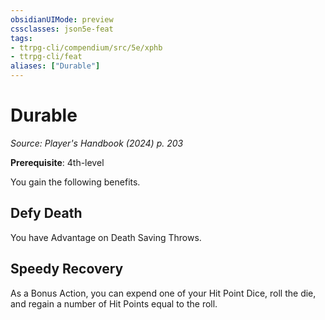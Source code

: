 ```yaml
---
obsidianUIMode: preview
cssclasses: json5e-feat
tags:
- ttrpg-cli/compendium/src/5e/xphb
- ttrpg-cli/feat
aliases: ["Durable"]
---
```

# Durable
*Source: Player's Handbook (2024) p. 203*  

**Prerequisite**: 4th-level

You gain the following benefits.

## Defy Death

You have Advantage on Death Saving Throws.

## Speedy Recovery

As a Bonus Action, you can expend one of your Hit Point Dice, roll the die, and regain a number of Hit Points equal to the roll.